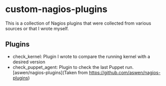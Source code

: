 # custom-nagios-plugins

This is a collection of Nagios plugins that were collected from various sources or that I wrote myself.

## Plugins

* check_kernel: Plugin I wrote to compare the running kernel with a desired version
* check_puppet_agent: Plugin to check the last Puppet run. [aswen/nagios-plugins](Taken from https://github.com/aswen/nagios-plugins)
